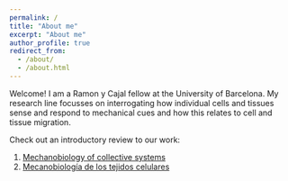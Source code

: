 ```yaml
---
permalink: /
title: "About me"
excerpt: "About me"
author_profile: true
redirect_from: 
  - /about/
  - /about.html
---
```


Welcome! I am a Ramon y Cajal fellow at the University of Barcelona. My research line focusses on interrogating how individual cells and tissues sense and respond to mechanical cues and how this relates to cell and tissue migration. 

Check out an introductory review to our work:
1. [Mechanobiology of collective systems](http://biofisica.info/articles-7/mechanobiology-of-collective-cell-systems/)
1. [Mecanobiología de los tejidos celulares](https://www.investigacionyciencia.es/revistas/investigacion-y-ciencia/un-nuevo-plancton-737/mecanobiologa-de-los-tejidos-celulares-16420)
